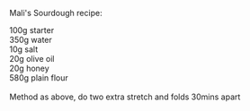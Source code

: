 Mali's Sourdough recipe:

100g starter  
350g water  
10g salt  
20g olive oil  
20g honey  
580g plain flour  
<br/>Method as above, do two extra stretch and folds 30mins apart